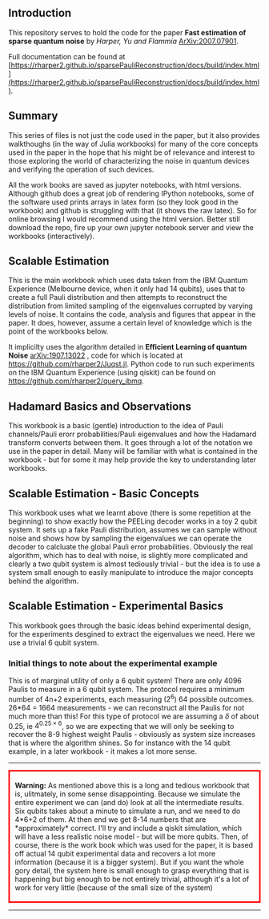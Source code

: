 ## Introduction

This repository serves to hold the code for the paper **Fast estimation of sparse quantum noise** by *Harper, Yu and Flammia* [ArXiv:2007.07901](https://arxiv.org/abs/2007.07901).

Full documentation can be found at [https://rharper2.github.io/sparsePauliReconstruction/docs/build/index.html](https://rharper2.github.io/sparsePauliReconstruction/docs/build/index.html).

## Summary

This series of files is not just the code used in the paper, but it also provides walkthoughs (in the way of Julia workbooks) for many of the core concepts used in the paper in the hope that his might be of relevance and interest to those exploring the world of characterizing the noise in quantum devices and verifying the operation of such devices.

All the work books are saved as jupyter notebooks, with html versions. Although github does a great job of rendering IPython notebooks, some of the software used prints arrays in latex form (so they look good in the workbook) and github is struggling with that (it shows the raw latex). So for online browsing I would recommend using the html version. Better still download the repo, fire up your own jupyter notebook server and view the workbooks (interactively).

## Scalable Estimation

This is the main workbook which uses data taken from the IBM Quantum Experience (Melbourne device, when it only had 14 qubits), uses that to create a full Pauli distribution and then attempts to reconstruct the distribution from limited sampling of the eigenvalues corrupted by varying levels of noise. It contains the code, analysis and figures that appear in the paper. It does, however, assume a certain level of knowledge which is the point of the workbooks below.

It implicilty uses the algorithm detailed in **Efficient Learning of quantum Noise** [arXiv:1907.13022](https://arxiv.org/abs/1907.13022) , code for which is located at https://github.com/rharper2/Juqst.jl. Python code to run such experiments on the IBM Quantum Experience (using qiskit) can be found on https://github.com/rharper2/query_ibmq.

## Hadamard Basics and Observations

This workbook is a basic (gentle) introduction to the idea of Pauli channels/Pauli erorr probabilities/Pauli eigenvalues and how the Hadamard transform converts between them. It goes through a lot of the notation we use in the paper in detail. Many will be familiar with what is contained in the workbook - but for some it may help provide the key to understanding later workbooks.

## Scalable Estimation - Basic Concepts

This workbook  uses what we learnt above (there is some repetition at the beginning) to show exactly how the PEELing decoder works in a toy 2 qubit system. It sets up a fake Pauli distribution, assumes we can sample without noise and shows how by sampling the eigenvalues we can operate the decoder to calcluate the global Pauli error probabilities. Obviously the real algorithm, which has to deal with noise, is slightly more complicated and clearly a two qubit system is almost tediously trivial - but the idea is to use a system small enough to easily manipulate to introduce the major concepts behind the algorithm.

## Scalable Estimation - Experimental Basics

This workbook goes through the basic ideas behind experimental design, for the experiments desgined to extract the eigenvalues we need. Here we use a trivial 6 qubit system. 

### Initial things to note about the experimental example

This is of marginal utility of only a 6 qubit system! There are only 4096 Paulis to measure in a 6 qubit system. The protocol requires a minimum number of 4n+2 experiments, each measuring ($2^6$) 64 possible outcomes. 26*64 = 1664 measurements - we can reconstruct all the Paulis for not much more than this! For this type of protocol we are assuming a $\delta$ of about $0.25$, ie  $4^{0.25\times6}$, so we are expecting that we will only be seeking to recover the 8-9 highest weight Paulis - obviously as system size increases that is where the algorithm shines. So for instance with the 14 qubit example, in a later workbook - it makes a lot more sense.

---
<div style="border: 3px solid red"><p style="padding:5px 10px 5px 10px;"><strong>Warning:</strong> As mentioned above this is a long and tedious workbook that is, ulitmately, in some sense disappointing. Because we simulate the entire experiment we can (and do) look at all the intermediate results. Six qubits takes about a minute to simulate a run, and we need to do 4*6+2 of them. At then end we get 8-14 numbers that are *approximately* correct. I'll try and include a qiskit simulation, which will have a less realistic noise model - but will be more qubits. Then, of course, there is the work book which was used for the paper, it is based off actual 14 qubit experimental data and recovers a lot more information (because it is a bigger system). But if you want the whole gory detail, the system here is small enough to grasp everything that is happening but big enough to be not entirely trivial, although it's a lot of work for very little (because of the small size of the system)</p></div>

---

